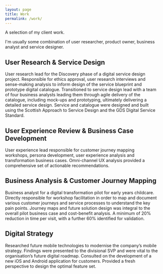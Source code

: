 ```yaml
---
layout: page
title: Work
permalink: /work/
---
```


A selection of my client work.

I'm usually some combination of user researcher, product owner, business analyst and service designer.

## User Research & Service Design
User research lead for the Discovery phase of a digital service design project. Responsible for ethics approval, user research interviews and sense-making analysis to inform design of the service blueprint and prototype digital catalogue. 
Transitioned to service design lead with a team of four business analysts leading them through agile delivery of the catalogue, including mock-ups and prototyping, ultimately delivering a detailed service design. Service and catalogue were designed and built using the Scottish Approach to Service Design and the GDS Digital Service Standard.

## User Experience Review & Business Case Development
User experience lead responsible for customer journey mapping workshops, persona development, user experience analysis and transformation business cases. Omni-channel UX analysis provided a comprehensive set of actionable recommendations.

## Business Analysis & Customer Journey Mapping
Business analyst for a digital transformation pilot for early years childcare. Directly responsible for workshop facilitation in order to map and document various customer journeys and service processes to understand the key pain points. Journey maps and future solution design was integral to the overall pilot business case and cost-benefit analysis. A minimum of 20% reduction in time per visit, with a further 60% identified for validation.

## Digital Strategy
Researched future mobile technologies to modernise the company’s mobile strategy. Findings were presented to the divisional SVP and were vital to the organisation’s future digital roadmap.
Consulted on the development of a new iOS and Android application for customers. Provided a fresh perspective to design the optimal feature set.


